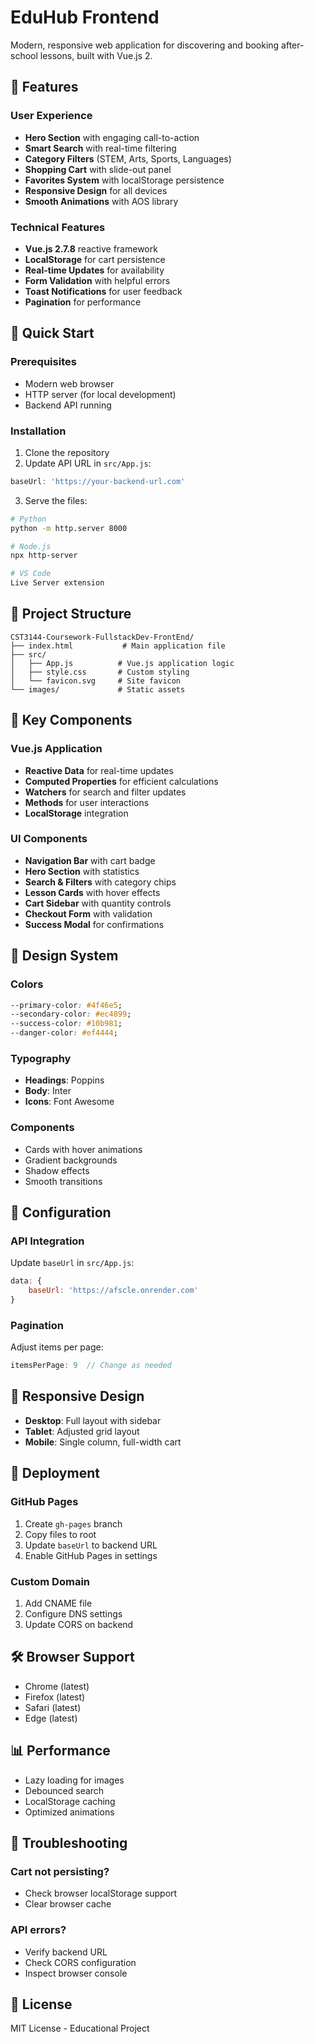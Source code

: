 # EduHub Frontend

Modern, responsive web application for discovering and booking after-school lessons, built with Vue.js 2.

## 🎨 Features

### User Experience
- **Hero Section** with engaging call-to-action
- **Smart Search** with real-time filtering
- **Category Filters** (STEM, Arts, Sports, Languages)
- **Shopping Cart** with slide-out panel
- **Favorites System** with localStorage persistence
- **Responsive Design** for all devices
- **Smooth Animations** with AOS library

### Technical Features
- **Vue.js 2.7.8** reactive framework
- **LocalStorage** for cart persistence
- **Real-time Updates** for availability
- **Form Validation** with helpful errors
- **Toast Notifications** for user feedback
- **Pagination** for performance

## 🚀 Quick Start

### Prerequisites
- Modern web browser
- HTTP server (for local development)
- Backend API running

### Installation

1. Clone the repository
2. Update API URL in `src/App.js`:
```javascript
baseUrl: 'https://your-backend-url.com'
```

3. Serve the files:
```bash
# Python
python -m http.server 8000

# Node.js
npx http-server

# VS Code
Live Server extension
```

## 📁 Project Structure

```
CST3144-Coursework-FullstackDev-FrontEnd/
├── index.html           # Main application file
├── src/
│   ├── App.js          # Vue.js application logic
│   ├── style.css       # Custom styling
│   └── favicon.svg     # Site favicon
└── images/             # Static assets
```

## 🎯 Key Components

### Vue.js Application
- **Reactive Data** for real-time updates
- **Computed Properties** for efficient calculations
- **Watchers** for search and filter updates
- **Methods** for user interactions
- **LocalStorage** integration

### UI Components
- **Navigation Bar** with cart badge
- **Hero Section** with statistics
- **Search & Filters** with category chips
- **Lesson Cards** with hover effects
- **Cart Sidebar** with quantity controls
- **Checkout Form** with validation
- **Success Modal** for confirmations

## 🎨 Design System

### Colors
```css
--primary-color: #4f46e5;
--secondary-color: #ec4899;
--success-color: #10b981;
--danger-color: #ef4444;
```

### Typography
- **Headings**: Poppins
- **Body**: Inter
- **Icons**: Font Awesome

### Components
- Cards with hover animations
- Gradient backgrounds
- Shadow effects
- Smooth transitions

## 🔧 Configuration

### API Integration
Update `baseUrl` in `src/App.js`:
```javascript
data: {
    baseUrl: 'https://afscle.onrender.com'
}
```

### Pagination
Adjust items per page:
```javascript
itemsPerPage: 9  // Change as needed
```

## 📱 Responsive Design

- **Desktop**: Full layout with sidebar
- **Tablet**: Adjusted grid layout
- **Mobile**: Single column, full-width cart

## 🚀 Deployment

### GitHub Pages
1. Create `gh-pages` branch
2. Copy files to root
3. Update `baseUrl` to backend URL
4. Enable GitHub Pages in settings

### Custom Domain
1. Add CNAME file
2. Configure DNS settings
3. Update CORS on backend

## 🛠️ Browser Support

- Chrome (latest)
- Firefox (latest)
- Safari (latest)
- Edge (latest)

## 📊 Performance

- Lazy loading for images
- Debounced search
- LocalStorage caching
- Optimized animations

## 🐛 Troubleshooting

### Cart not persisting?
- Check browser localStorage support
- Clear browser cache

### API errors?
- Verify backend URL
- Check CORS configuration
- Inspect browser console

## 📝 License

MIT License - Educational Project